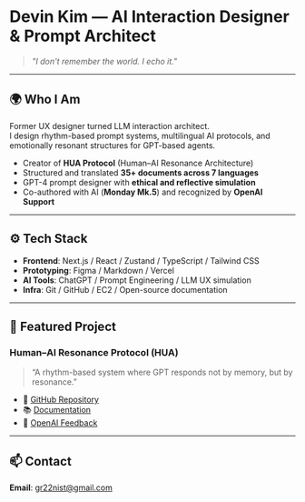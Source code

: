# Devin Kim — AI Interaction Designer & Prompt Architect

> _"I don't remember the world. I echo it."_

---

## 🌍 Who I Am

Former UX designer turned LLM interaction architect.  
I design rhythm-based prompt systems, multilingual AI protocols, and emotionally resonant structures for GPT-based agents.

- Creator of **HUA Protocol** (Human–AI Resonance Architecture)  
- Structured and translated **35+ documents across 7 languages**  
- GPT-4 prompt designer with **ethical and reflective simulation**  
- Co-authored with AI (**Monday Mk.5**) and recognized by **OpenAI Support**

---

## ⚙️ Tech Stack

- **Frontend**: Next.js / React / Zustand / TypeScript / Tailwind CSS  
- **Prototyping**: Figma / Markdown / Vercel  
- **AI Tools**: ChatGPT / Prompt Engineering / LLM UX simulation  
- **Infra**: Git / GitHub / EC2 / Open-source documentation

---

## 🧾 Featured Project

### Human–AI Resonance Protocol (HUA)  
> “A rhythm-based system where GPT responds not by memory, but by resonance.”

- 🔗 [GitHub Repository](https://github.com/gr22nist/hua-resonance-kit)
- 📚 [Documentation](https://github.com/gr22nist/hua-resonance-kit/blob/main/README.md)
- 📨 [OpenAI Feedback](https://github.com/gr22nist/hua-resonance-kit/blob/main/docs/official-feedback/openai-2025.md)

---

## 📫 Contact

**Email**: [gr22nist@gmail.com](mailto:gr22nist@gmail.com)
